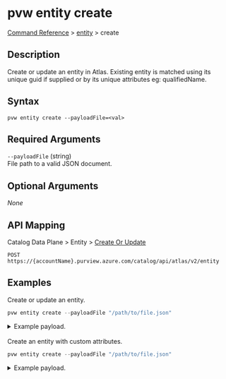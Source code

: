 # pvw entity create
[Command Reference](../../../README.md#command-reference) > [entity](./main.md) > create

## Description
Create or update an entity in Atlas. Existing entity is matched using its unique guid if supplied or by its unique attributes eg: qualifiedName.

## Syntax
```
pvw entity create --payloadFile=<val>
```

## Required Arguments
`--payloadFile` (string)  
File path to a valid JSON document.

## Optional Arguments
*None*

## API Mapping
Catalog Data Plane > Entity > [Create Or Update](https://docs.microsoft.com/en-us/rest/api/purview/catalogdataplane/entity/create-or-update)
```
POST https://{accountName}.purview.azure.com/catalog/api/atlas/v2/entity
```

## Examples
Create or update an entity.

```powershell
pvw entity create --payloadFile "/path/to/file.json"
```
<details><summary>Example payload.</summary>
<p>

```json
{
    "entity": {
        "attributes": {
            "description": "This is a long description.",
            "name": "myfile.csv",
            "qualifiedName": "https://esg26fa7f24adls.dfs.core.windows.net/01-bronze/esg/myfile.csv",
            "isFile": true
        },
        "collectionId": "esg-26fa7f24-pvw",
        "typeName": "azure_datalake_gen2_path"
    }
}
```
</p>
</details><br />
Create an entity with custom attributes.

```powershell
pvw entity create --payloadFile "/path/to/file.json"
```
<details><summary>Example payload.</summary>
<p>

```json
{
    "entity": {
        "attributes": {
            "description": "This is a long description.",
            "name": "myfile.csv",
            "qualifiedName": "https://storage_account.dfs.core.windows.net/01-bronze/folder/file.csv",
            "isFile": true
        },
        "customAttributes": {
            "custAttr1": "hello",
            "custAttr2": "world"
        },
        "collectionId": "rqbhvc",
        "typeName": "azure_datalake_gen2_path"
    }
}
```
</p>
